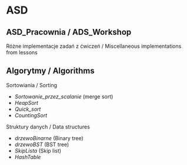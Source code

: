 # ASD

ASD_Pracownia / ADS_Workshop
-----------
Różne implementacje zadań z ćwiczeń / Miscellaneous implementations from lessons

Algorytmy / Algorithms
-----------

Sortowiania / Sorting
* *Sortowanie_przez_scalanie* (merge sort)
* *HeapSort*
* *Quick_sort*
* *CountingSort*

Struktury danych / Data structures
* *drzewoBinarne* (Binary tree)
* *drzewoBST* (BST tree)
* *SkipLista* (Skip list)
* *HashTable*


